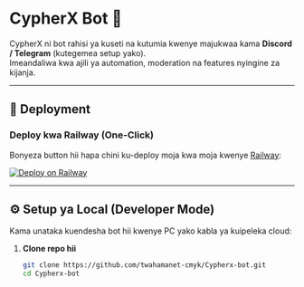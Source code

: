 # CypherX Bot 🤖

CypherX ni bot rahisi ya kuseti na kutumia kwenye majukwaa kama **Discord / Telegram** (kutegemea setup yako).  
Imeandaliwa kwa ajili ya automation, moderation na features nyingine za kijanja.

---

## 🚀 Deployment

### Deploy kwa Railway (One-Click)

Bonyeza button hii hapa chini ku-deploy moja kwa moja kwenye [Railway](https://railway.app):

[![Deploy on Railway](https://railway.app/button.svg)](https://railway.app/new/template?template=https://github.com/twahamanet-cmyk/Cypherx-bot)

---

## ⚙️ Setup ya Local (Developer Mode)

Kama unataka kuendesha bot hii kwenye PC yako kabla ya kuipeleka cloud:

1. **Clone repo hii**
   ```bash
   git clone https://github.com/twahamanet-cmyk/Cypherx-bot.git
   cd Cypherx-bot
